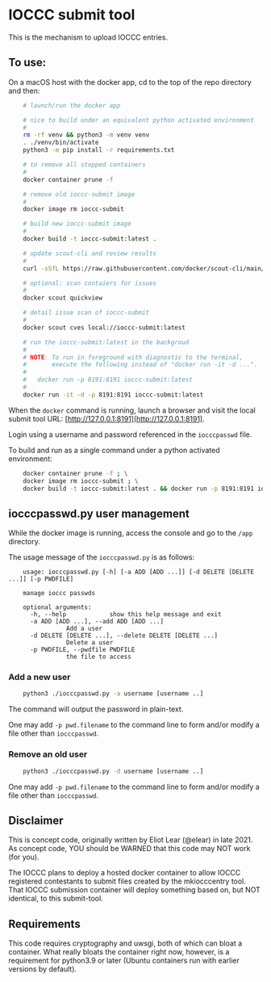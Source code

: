 # IOCCC submit tool

This is the mechanism to upload IOCCC entries.


## To use:

On a macOS host with the docker app, cd to the top of the repo
directory and then:

```sh
    # launch/run the docker app

    # nice to build under an equivalent python activated environment
    #
    rm -rf venv && python3 -m venv venv
    . ./venv/bin/activate
    python3 -m pip install -r requirements.txt

    # to remove all stopped containers
    #
    docker container prune -f

    # remove old ioccc-submit image
    #
    docker image rm ioccc-submit

    # build new ioccc-submit image
    #
    docker build -t ioccc-submit:latest .

	# update scout-cli and review results
	#
	curl -sSfL https://raw.githubusercontent.com/docker/scout-cli/main/install.sh | sh -s --

	# optional: scan contaiers for issues
	#
	docker scout quickview

	# detail issue scan of ioccc-submit
	#
	docker scout cves local://ioccc-submit:latest

    # run the ioccc-submit:latest in the backgroud
    #
    # NOTE: To run in foreground with diagnostic to the terminal,
    #	    execute the following instead of "docker run -it -d ...".
    #
    #	docker run -p 8191:8191 ioccc-submit:latest
    #
    docker run -it -d -p 8191:8191 ioccc-submit:latest
```

When the `docker` command is running, launch a browser and visit
the local submit tool URL: [http://127.0.0.1:8191](http://127.0.0.1:8191).

Login using a username and password referenced in the `iocccpasswd` file.

To build and run as a single command under a python activated environment:

```sh
    docker container prune -f ; \
    docker image rm ioccc-submit ; \
    docker build -t ioccc-submit:latest . && docker run -p 8191:8191 ioccc-submit:latest
```

## iocccpasswd.py user management

While the docker image is running, access the console and
go to the `/app` directory.

The usage message of the `iocccpasswd.py` is as follows:

```
    usage: iocccpasswd.py [-h] [-a ADD [ADD ...]] [-d DELETE [DELETE ...]] [-p PWDFILE]

    manage ioccc passwds

    optional arguments:
      -h, --help            show this help message and exit
      -a ADD [ADD ...], --add ADD [ADD ...]
			    Add a user
      -d DELETE [DELETE ...], --delete DELETE [DELETE ...]
			    Delete a user
      -p PWDFILE, --pwdfile PWDFILE
			    the file to access
```


### Add a new user

```sh
    python3 ./iocccpasswd.py -a username [username ..]
```

The command will output the password in plain-text.

One may add `-p pwd.filename` to the command line to form and/or
modify a file other than `iocccpasswd`.


### Remove an old user


```sh
    python3 ./iocccpasswd.py -d username [username ..]
```

One may add `-p pwd.filename` to the command line to form and/or
modify a file other than `iocccpasswd`.


## Disclaimer

This is concept code, originally written by Eliot Lear (@elear) in late 2021.
As concept code, YOU should be WARNED that this code may NOT work (for you).

The IOCCC plans to deploy a hosted docker container to allow IOCCC registered
contestants to submit files created by the mkiocccentry tool.
That IOCCC submission container will deploy something based on,
but NOT identical, to this submit-tool.


## Requirements

This code requires cryptography and uwsgi, both of which can bloat
a container.  What really bloats the container right now, however,
is a requirement for python3.9 or later (Ubuntu containers run with
earlier versions by default).
